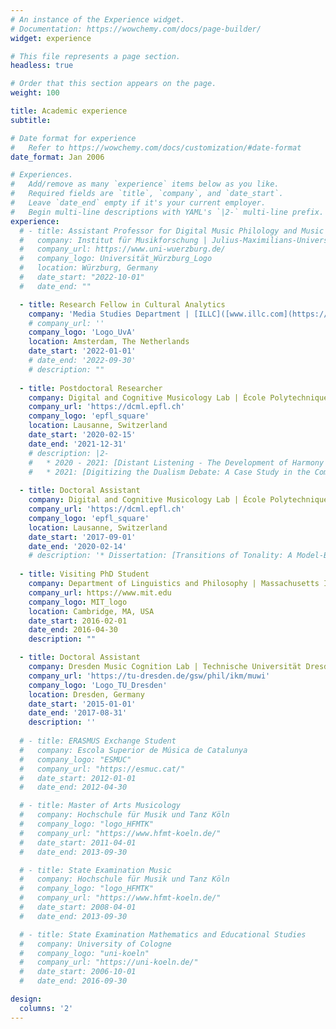 ```yaml
---
# An instance of the Experience widget.
# Documentation: https://wowchemy.com/docs/page-builder/
widget: experience

# This file represents a page section.
headless: true

# Order that this section appears on the page.
weight: 100

title: Academic experience
subtitle:

# Date format for experience
#   Refer to https://wowchemy.com/docs/customization/#date-format
date_format: Jan 2006

# Experiences.
#   Add/remove as many `experience` items below as you like.
#   Required fields are `title`, `company`, and `date_start`.
#   Leave `date_end` empty if it's your current employer.
#   Begin multi-line descriptions with YAML's `|2-` multi-line prefix.
experience:
  # - title: Assistant Professor for Digital Music Philology and Music Theory
  #   company: Institut für Musikforschung | Julius-Maximilians-Universität Würzburg
  #   company_url: https://www.uni-wuerzburg.de/
  #   company_logo: Universität_Würzburg_Logo
  #   location: Würzburg, Germany
  #   date_start: "2022-10-01"
  #   date_end: ""

  - title: Research Fellow in Cultural Analytics
    company: 'Media Studies Department | [ILLC]([www.illc.com](https://www.illc.uva.nl/)) | [Data Science Centre](https://dsc.uva.nl/) | [Universeit van Amsterdam](https://uva.nl/)'
    # company_url: ''
    company_logo: 'Logo_UvA'
    location: Amsterdam, The Netherlands
    date_start: '2022-01-01'
    # date_end: '2022-09-30'
    # description: ""
        
  - title: Postdoctoral Researcher
    company: Digital and Cognitive Musicology Lab | École Polytechnique Fédérale de Lausanne
    company_url: 'https://dcml.epfl.ch'
    company_logo: 'epfl_square'
    location: Lausanne, Switzerland
    date_start: '2020-02-15'
    date_end: '2021-12-31'
    # description: |2-
    #   * 2020 - 2021: [Distant Listening - The Development of Harmony over Three Centuries (1700–2000)](https://www.epfl.ch/labs/dcml/projects/distant-listening/)
    #   * 2021: [Digitizing the Dualism Debate: A Case Study in the Computational Analysis of Historical Music Sources](http://dcmlab.github.io/ddd)
    
  - title: Doctoral Assistant
    company: Digital and Cognitive Musicology Lab | École Polytechnique Fédérale de Lausanne
    company_url: 'https://dcml.epfl.ch'
    company_logo: 'epfl_square'
    location: Lausanne, Switzerland
    date_start: '2017-09-01'
    date_end: '2020-02-14'
    # description: '* Dissertation: [Transitions of Tonality: A Model-Based Corpus Study](https://infoscience.epfl.ch/record/273178)'
  
  - title: Visiting PhD Student
    company: Department of Linguistics and Philosophy | Massachusetts Institute of Technology
    company_url: https://www.mit.edu
    company_logo: MIT_logo
    location: Cambridge, MA, USA
    date_start: 2016-02-01
    date_end: 2016-04-30
    description: ""

  - title: Doctoral Assistant
    company: Dresden Music Cognition Lab | Technische Universität Dresden
    company_url: 'https://tu-dresden.de/gsw/phil/ikm/muwi'
    company_logo: 'Logo_TU_Dresden'
    location: Dresden, Germany
    date_start: '2015-01-01'
    date_end: '2017-08-31'
    description: ''
  
  # - title: ERASMUS Exchange Student
  #   company: Escola Superior de Música de Catalunya
  #   company_logo: "ESMUC"
  #   company_url: "https://esmuc.cat/"
  #   date_start: 2012-01-01
  #   date_end: 2012-04-30

  # - title: Master of Arts Musicology
  #   company: Hochschule für Musik und Tanz Köln
  #   company_logo: "logo_HFMTK"
  #   company_url: "https://www.hfmt-koeln.de/"
  #   date_start: 2011-04-01
  #   date_end: 2013-09-30

  # - title: State Examination Music
  #   company: Hochschule für Musik und Tanz Köln
  #   company_logo: "logo_HFMTK"
  #   company_url: "https://www.hfmt-koeln.de/"
  #   date_start: 2008-04-01
  #   date_end: 2013-09-30

  # - title: State Examination Mathematics and Educational Studies
  #   company: University of Cologne
  #   company_logo: "uni-koeln"
  #   company_url: "https://uni-koeln.de/"
  #   date_start: 2006-10-01
  #   date_end: 2016-09-30

design:
  columns: '2'
---
```

